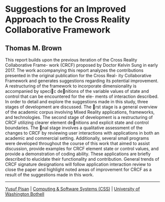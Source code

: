 # Suggestions for an Improved Approach to the Cross Reality Collaborative Framework

## Thomas M. Brown

This report builds upon the previous iteration of the Cross Reality Collaborative Frame-
work (CRCF) proposed by Doctor Kelvin Sung in early 2017. The work accompanying this
report analyzes the contributions presented in the original publication for the Cross Real-
ity Collaborative Framework and generates suggestions regarding its potential improvement.
A restructuring of the framework to incorporate dimensionality is accompanied by specic
denitions of the variable values of state and control that can be encountered for the ele-
ments of interaction described. In order to detail and explore the suggestions made in this
study, three stages of development are discussed. The rst stage is a general overview of the
academic corpus involving Mixed Reality applications, frameworks, and technologies. The
second stage of development is a restructuring of CRCF utilizing clearer element denitions
and explicit state and control boundaries. The nal stage involves a qualitative assessment of
the changes to CRCF by reviewing user interactions with applications in both an academic
and commercial setting. Additionally, several small programs were developed throughout
the course of this work that aimed to assist discussion, provide examples for CRCF element
state or control values, and provide a demonstration of coding ability. These applications
are briefly described to elucidate their functionality and contribution. General trends of
CRCF signature designations will follow application interaction review to close the paper
and highlight noted areas of improvement for CRCF as a result of the suggestions made in
this work.

***

[Yusuf Pisan](https://pisanorg.github.io/yusuf/) | [Computing & Software Systems (CSS)](https://www.uwb.edu/css) | [University of Washington Bothell](https://www.uwb.edu/)
